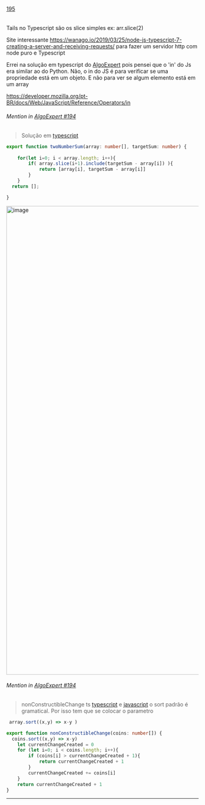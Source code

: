 [195](https://github.com/guilhermeprokisch/guilherme/issues/195) 
###### 

Tails no Typescript são os slice simples ex: arr.slice(2)


Site interessante https://wanago.io/2019/03/25/node-js-typescript-7-creating-a-server-and-receiving-requests/ para fazer um servidor http com node puro e Typescript


Errei na solução em typescript do [AlgoExpert](AlgoExpert) pois pensei que o 'in' do Js era similar ao do Python. Não, o in do JS é para verificar se uma propriedade está em um objeto. E não para ver se algum elemento está em um array


https://developer.mozilla.org/pt-BR/docs/Web/JavaScript/Reference/Operators/in


 ######  Mention in [AlgoExpert #194](AlgoExpert-#194)  
 > Solução em [typescript](typescript)

```typescript
export function twoNumberSum(array: number[], targetSum: number) {
	
	for(let i=0; i < array.length; i++){
		if( array.slice(i+1).include(targetSum - array[i]) ){
			return [array[i], targetSum - array[i]]
		}
	}
  return [];

}
```


<img width="1225" alt="image" src="https://user-images.githubusercontent.com/12011070/162054739-baf969c3-d04a-41d1-9c78-d87109467fe2.png">


 ######  Mention in [AlgoExpert #194](AlgoExpert-#194)  
 > nonConstructibleChange ts
[typescript](typescript) e [javascript](javascript) o sort padrão é gramatical. Por isso tem que se colocar o parametro

``` typescript
 array.sort((x,y) => x-y )
```

```typescript
export function nonConstructibleChange(coins: number[]) {
  coins.sort((x,y) => x-y)
	let currentChangeCreated = 0
	for (let i=0; i < coins.length; i++){
		if (coins[i] > currentChangeCreated + 1){
			return currentChangeCreated + 1
		} 
		currentChangeCreated += coins[i]
	}
	return currentChangeCreated + 1
}
```

-------------------------------------------------------------------------------

